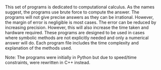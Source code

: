 This set of programs is dedicated to computational calculus.
As the names suggest, the programs use brute force to compute the answer. The programs will not give precise answers as they can be irrational. However, the margin of error is negligible is most cases. The error can be reduced by increasing precision. However, this will also increase the time taken and hardware required.
These programs are designed to be used in cases where symbolic methods are not explicitly needed and only a numerical answer will do.
Each program file includes the time complexity and explanation of the methods used.

Note: The programs were initially in Python but due to speed/time constraints, were rewritten in C++ instead.
